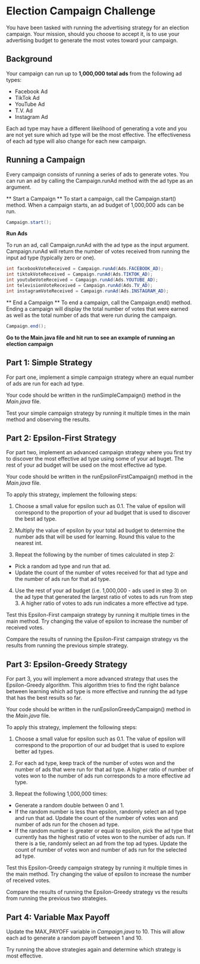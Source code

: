 # Election Campaign Challenge

You have been tasked with running the advertising strategy for an election campaign. Your mission, should you choose to accept it, is to use your advertising budget to generate the most votes toward your campaign.

## Background

Your campaign can run up to **1,000,000 total ads** from the following ad types:
- Facebook Ad
- TikTok Ad
- YouTube Ad
- T.V. Ad
- Instagram Ad

Each ad type may have a different likelihood of generating a vote and you are not yet sure which ad type will be the most effective. The effectiveness of each ad type will also change for each new campaign.

## Running a Campaign
Every campaign consists of running a series of ads to generate votes. You can run an ad by calling the Campaign.runAd method with the ad type as an argument.

** Start a Campaign **
To start a campaign, call the Campaign.start() method. When a campaign starts, an ad budget of 1,000,000 ads can be run.

```java
Campaign.start();
```

**Run Ads**

To run an ad, call Campaign.runAd with the ad type as the input argument. Campaign.runAd will return the number of votes received from running the input ad type (typically zero or one).

```java
int facebookVoteReceived = Campaign.runAd(Ads.FACEBOOK_AD);
int tiktokVoteReceived = Campaign.runAd(Ads.TIKTOK_AD);
int youtubeVoteReceived = Campaign.runAd(Ads.YOUTUBE_AD);
int televisionVoteReceived = Campaign.runAd(Ads.TV_AD);
int instagramVoteReceived = Campaign.runAd(Ads.INSTAGRAM_AD);
```

** End a Campaign **
To end a campaign, call the Campaign.end() method. Ending a campaign will display the total number of votes that were earned as well as the total number of ads that were run during the campaign.

```java
Campaign.end();
```

**Go to the Main.java file and hit run to see an example of running an election campaign**

## Part 1: Simple Strategy

For part one, implement a simple campaign strategy where an equal number of ads are run for each ad type. 

Your code should be written in the runSimpleCampaign() method in the *Main.java* file.

Test your simple campaign strategy by running it multiple times in the main method and observing the results.

## Part 2: Epsilon-First Strategy

For part two, implement an advanced campaign strategy where you first try to discover the most effective ad type using some of your ad buget. The rest of your ad budget will be used on the most effective ad type.

Your code should be written in the runEpsilonFirstCampaign() method in the *Main.java* file.

To apply this strategy, implement the following steps:

1. Choose a small value for epsilon such as 0.1. The value of epsilon will correspond to the proportion of your ad budget that is used to discover the best ad type.

2. Multiply the value of epsilon by your total ad budget to determine the number ads that will be used for learning. Round this value to the nearest int.

3. Repeat the following by the number of times calculated in step 2:
- Pick a random ad type and run that ad. 
- Update the count of the number of votes received for that ad type and the number of ads run for that ad type.

4. Use the rest of your ad budget (i.e. 1,000,000 - ads used in step 3) on the ad type that generated the largest ratio of votes to ads run from step 3. A higher ratio of votes to ads run indicates a more effective ad type.

Test this Epsilon-First campaign strategy by running it multiple times in the main method. Try changing the value of epsilon to increase the number of received votes. 

Compare the results of running the Epsilon-First campaign strategy vs the results from running the previous simple strategy.

## Part 3: Epsilon-Greedy Strategy
For part 3, you will implement a more advanced strategy that uses the Epsilon-Greedy algorithm. This algorithm tries to find the right balance between learning which ad type is more effective and running the ad type that has the best results so far.

Your code should be written in the runEpsilonGreedyCampaign() method in the *Main.java* file.

To apply this strategy, implement the following steps:

1. Choose a small value for epsilon such as 0.1. The value of epsilon will correspond to the proportion of our ad budget that is used to explore better ad types.

2. For each ad type, keep track of the number of votes won and the number of ads that were run for that ad type. A higher ratio of number of votes won to the number of ads run corresponds to a more effective ad type.

3. Repeat the following 1,000,000 times:
- Generate a random double between 0 and 1. 
- If the random number is less than epsilon, randomly select an ad type and run that ad. Update the count of the number of votes won and number of ads run for the chosen ad type.
- If the random number is greater or equal to epsilon, pick the ad type that currently has the highest ratio of votes won to the number of ads run. If there is a tie, randomly select an ad from the top ad types. Update the count of number of votes won and number of ads run for the selected ad type. 

Test this Epsilon-Greedy campaign strategy by running it multiple times in the main method. Try changing the value of epsilon to increase the number of received votes. 

Compare the results of running the Epsilon-Greedy strategy vs the results from running the previous two strategies.

## Part 4: Variable Max Payoff

Update the MAX_PAYOFF variable in *Campaign.java* to 10. This will allow each ad to generate a random payoff between 1 and 10. 

Try running the above strategies again and determine which strategy is most effective.